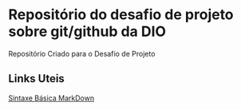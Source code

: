 # Repositório do desafio de projeto sobre git/github da DIO
Repositório Criado para o Desafio de Projeto

## Links Uteis 
[Sintaxe Básica MarkDown](https://www.markdownguide.org/basic-syntax/)
